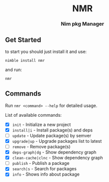 <div align="center">

# NMR
### Nim pkg Manager

</div>


## Get Started

to start you should just install it and use:
```shell
nimble install nmr
```

and run:
```shell
nmr
```


## Commands
Run `nmr <command> --help` for detailed usage.

List of available commands:
- [x] `init` - Initialize a new project
- [x] `install|i` - Install package(s) and deps
- [ ] `update` - Update package(s) by semver
- [x] `upgrade|up` - Upgrade packages list to latest
- [ ] `remove` - Remove package(s)
- [x] `deps-graph|dg` - Show dependency graph
- [x] `clean-cache|clnc` - Show dependency graph
- [ ] `publish` - Publish a package
- [x] `search|s` - Search for packages
- [x] `info` - Shows info about package
